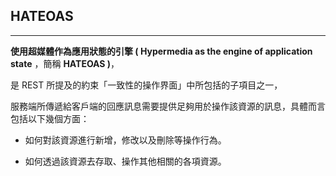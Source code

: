 ## **HATEOAS**

---

**使用超媒體作為應用狀態的引擎 \( Hypermedia as the engine of application state** ，簡稱 **HATEOAS \)**，

是 REST 所提及的約束「一致性的操作界面」中所包括的子項目之一，

服務端所傳遞給客戶端的回應訊息需要提供足夠用於操作該資源的訊息，具體而言包括以下幾個方面：

* 如何對該資源進行新增，修改以及刪除等操作行為。

* 如何透過該資源去存取、操作其他相關的各項資源。




